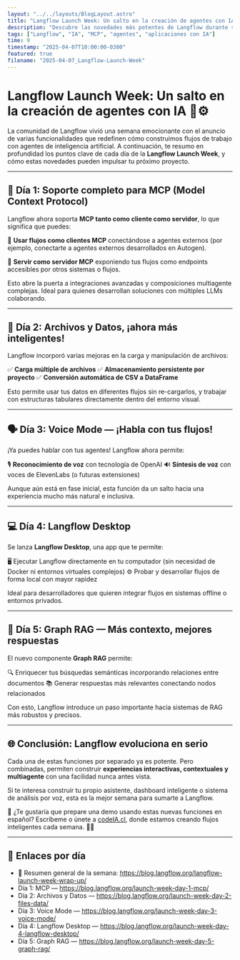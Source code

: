 ```yaml
---
layout: "../../layouts/BlogLayout.astro"
title: "Langflow Launch Week: Un salto en la creación de agentes con IA"
description: "Descubre las novedades más potentes de Langflow durante su semana de lanzamientos: MCP, flujo de voz, Langflow Desktop y más."
tags: ["Langflow", "IA", "MCP", "agentes", "aplicaciones con IA"]
time: 9
timestamp: "2025-04-07T10:00:00-0300"
featured: true
filename: "2025-04-07_Langflow-Launch-Week"
---
```


# Langflow Launch Week: Un salto en la creación de agentes con IA 🧠⚙️

La comunidad de Langflow vivió una semana emocionante con el anuncio de varias funcionalidades que redefinen cómo construimos flujos de trabajo con agentes de inteligencia artificial. A continuación, te resumo en profundidad los puntos clave de cada día de la **Langflow Launch Week**, y cómo estas novedades pueden impulsar tu próximo proyecto.

---

## 🚀 Día 1: Soporte completo para MCP (Model Context Protocol)

Langflow ahora soporta **MCP tanto como cliente como servidor**, lo que significa que puedes:

🔹 **Usar flujos como clientes MCP** conectándose a agentes externos (por ejemplo, conectarte a agentes externos desarrollados en Autogen).

🔹 **Servir como servidor MCP** exponiendo tus flujos como endpoints accesibles por otros sistemas o flujos.

Esto abre la puerta a integraciones avanzadas y composiciones multiagente complejas. Ideal para quienes desarrollan soluciones con múltiples LLMs colaborando.

---

## 📁 Día 2: Archivos y Datos, ¡ahora más inteligentes!

Langflow incorporó varias mejoras en la carga y manipulación de archivos:

✅ **Carga múltiple de archivos**
✅ **Almacenamiento persistente por proyecto**
✅ **Conversión automática de CSV a DataFrame**

Esto permite usar tus datos en diferentes flujos sin re-cargarlos, y trabajar con estructuras tabulares directamente dentro del entorno visual.

---

## 🗣️ Día 3: Voice Mode — ¡Habla con tus flujos!

¡Ya puedes hablar con tus agentes! Langflow ahora permite:

🎙️ **Reconocimiento de voz** con tecnología de OpenAI
🔊 **Síntesis de voz** con voces de ElevenLabs (o futuras extensiones)

Aunque aún está en fase inicial, esta función da un salto hacia una experiencia mucho más natural e inclusiva.

---

## 💻 Día 4: Langflow Desktop

Se lanza **Langflow Desktop**, una app que te permite:

🖥️ Ejecutar Langflow directamente en tu computador (sin necesidad de Docker ni entornos virtuales complejos)
⚙️ Probar y desarrollar flujos de forma local con mayor rapidez

Ideal para desarrolladores que quieren integrar flujos en sistemas offline o entornos privados.

---

## 🧠 Día 5: Graph RAG — Más contexto, mejores respuestas

El nuevo componente **Graph RAG** permite:

🔍 Enriquecer tus búsquedas semánticas incorporando relaciones entre documentos
📚 Generar respuestas más relevantes conectando nodos relacionados

Con esto, Langflow introduce un paso importante hacia sistemas de RAG más robustos y precisos.

---

## 🌐 Conclusión: Langflow evoluciona en serio

Cada una de estas funciones por separado ya es potente. Pero combinadas, permiten construir **experiencias interactivas, contextuales y multiagente** con una facilidad nunca antes vista.

Si te interesa construir tu propio asistente, dashboard inteligente o sistema de análisis por voz, esta es la mejor semana para sumarte a Langflow.

🧪 ¿Te gustaría que prepare una demo usando estas nuevas funciones en español? Escríbeme o únete a [codeIA.cl](https://codeia.cl), donde estamos creando flujos inteligentes cada semana. 🚀✨

---

## 🔗 Enlaces por día

- 🧵 Resumen general de la semana: https://blog.langflow.org/langflow-launch-week-wrap-up/
- Día 1: MCP — https://blog.langflow.org/launch-week-day-1-mcp/
- Día 2: Archivos y Datos — https://blog.langflow.org/launch-week-day-2-files-data/
- Día 3: Voice Mode — https://blog.langflow.org/launch-week-day-3-voice-mode/
- Día 4: Langflow Desktop — https://blog.langflow.org/launch-week-day-4-langflow-desktop/
- Día 5: Graph RAG — https://blog.langflow.org/launch-week-day-5-graph-rag/
